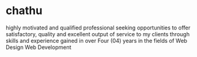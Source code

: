 # chathu
highly motivated and qualified professional seeking opportunities to offer satisfactory, quality and excellent output of service to my clients through skills and experience gained in over Four (04) years in the fields of Web Design Web Development
